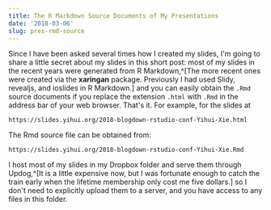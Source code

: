 ```yaml
---
title: The R Markdown Source Documents of My Presentations
date: '2018-03-06'
slug: pres-rmd-source
---
```


Since I have been asked several times how I created my slides, I'm going to share a little secret about my slides in this short post: most of my slides in the recent years were generated from R Markdown,^[The more recent ones were created via the **xaringan** package. Previously I had used Slidy, revealjs, and ioslides in R Markdown.] and you can easily obtain the `.Rmd` source documents if you replace the extension `.html` with `.Rmd` in the address bar of your web browser. That's it. For example, for the slides at

```
https://slides.yihui.org/2018-blogdown-rstudio-conf-Yihui-Xie.html
```

The Rmd source file can be obtained from:

```
https://slides.yihui.org/2018-blogdown-rstudio-conf-Yihui-Xie.Rmd
```

I host most of my slides in my Dropbox folder and serve them through Updog,^[It is a little expensive now, but I was fortunate enough to catch the train early when the lifetime membership only cost me five dollars.] so I don't need to explicitly upload them to a server, and you have access to any files in this folder.
